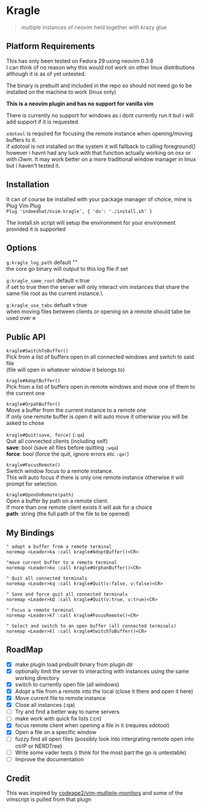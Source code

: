 # Kragle
> multiple instances of neovim held together with krazy glue

## Platform Requirements
This has only been tested on Fedora 29 using neovim 0.3.8\
I can think of no reason why this would not work on other linux distributions although it is as of
yet untested.

The binary is prebuilt and included in the repo so should not need go to be installed on the machine to work (linux only)

**This is a neovim plugin and has no support for vanilla vim**

There is currently no support for windows as i dont currently run it but i will add support if it is requested

`xdotool` is required for focusing the remote instance when opening/moving buffers to it.\
if xdotool is not installed on the system it will fallback to calling foreground() however i havnt had
any luck with that function actually working on osx or with i3wm. It may work better on a more
traditional window manager in linux but i haven't tested it.

## Installation
It can of course be installed with your package manager of choice, mine is Plug
Vim Plug\
`Plug 'indeedhat/nvim-kragle', { 'do': './install.sh' }`

The install.sh script will setup the environment for your environment provided it is supported

## Options
`g:kragle_log_path` default ""\
the core go binary will output to this log file if set

`g:kragle_same_root` default v:true\
if set to true then the server will only interact vim instances that share the same file root
as the current instance.\

`g:kragle_use_tabs` defualt v:true\
when moving files between clients or opening on a remote should tabe be used over e

## Public API
`kragle#SwitchToBuffer()`\
Pick from a list of buffers open in all connected windows and switch to said file\
(file will open in whatever window it belongs to)

`kragle#AdoptBuffer()`\
Pick from a list of buffers open in remote windows and move one of them to the current one

`kragle#OrpahBuffer()`\
Move a buffer from the current instance to a remote one\
If only one remote buffer is open it will auto move it otherwise you will be asked to chose

`kragle#Quit(save, force)` (`:qa`)\
Quit all connected clients (including self)\
**save**: bool (save all files before quitting `:wqa`)\
**force**: bool (force the quit, ignore errors etc `:qa!`)

`kragle#FocusRemote()`\
Switch window focus to a remote instance.\
This will auto focus if there is only one remote instance otherwise it will prompt for selection

`kragle#OpenOnRemote(path)`\
Open a buffer by path on a remote client.\
If more than one remote client exists it will ask for a choice\
**path**: string (the full path of the file to be opened)

## My Bindings
```vim
" adopt a buffer from a remote terminal
noremap <Leader>ka :call kragle#AdoptBuffer()<CR>

"move current buffer to a remote terminal
noremap <Leader>ko :call kragle#OrphanBuffer()<CR>

" Quit all connected terminals
noremap <Leader>kq :call kragle#Quit(v:false, v:false)<CR>

" Save and force quit all connected terminals
noremap <Leader>kQ :call kragle#Quit(v:true, v:true)<CR>

" Focus a remote terminal
noremap <Leader>kf :call kragle#FocusRemote()<CR>

" Select and switch to an open buffer (all connected terminals)
noremap <Leader>kl :call kragle#SwitchToBuffer()<CR>
```

## RoadMap
- [x] make plugin load prebuilt binary from plugin dir
- [x] optionally limit the server to interacting with instances using the same working directory
- [x] switch to currently open file (all windows)
- [x] Adopt a file from a remote into the local (close it there and open it here)
- [x] Move current file to remote instance
- [x] Close all instances (:qa)
- [ ] Try and find a better way to name servers
- [ ] make work with quick fix lists (:cn)
- [x] focus remote client when opening a file in it (requires xdotool)
- [x] Open a file on a specific window
- [ ] fuzzy find all open files (possibly look into intergrating remote open into ctrlP or NERDTree)
- [ ] Write some vader tests (i think for the most part the go is untestable)
- [ ] Improve the documentation

## Credit
This was inspired by [codeape2/vim-multiple-monitors](https://github.com/codeape2/vim-multiple-monitors) and some
of the vimscript is pulled from that plugn
